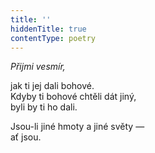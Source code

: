 ```yaml
---
title: ''
hiddenTitle: true
contentType: poetry
---
```


<section>

_Přijmi vesmír,_

jak ti jej dali bohové.  
Kdyby ti bohové chtěli dát jiný,  
byli by ti ho dali.

</section>

<section>

Jsou-li jiné hmoty a jiné světy —  
ať jsou.

</section>
